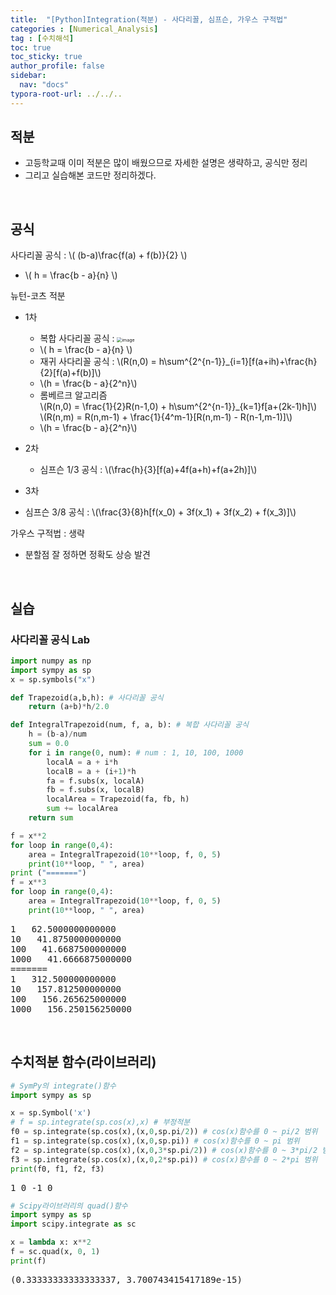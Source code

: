 ```yaml
---
title:  "[Python]Integration(적분) - 사다리꼴, 심프슨, 가우스 구적법"
categories : [Numerical_Analysis]
tag : [수치해석]
toc: true
toc_sticky: true
author_profile: false
sidebar:
  nav: "docs"
typora-root-url: ../../..
---
```


<head>
  <style>
    table.dataframe {
      white-space: normal;
      width: 100%;
      height: 240px;
      display: block;
      overflow: auto;
      font-family: Arial, sans-serif;
      font-size: 0.9rem;
      line-height: 20px;
      text-align: center;
      border: 0px !important;
    }

    table.dataframe th {
      text-align: center;
      font-weight: bold;
      padding: 8px;
    }
    
    table.dataframe td {
      text-align: center;
      padding: 8px;
    }
    
    table.dataframe tr:hover {
      background: #b8d1f3; 
    }
    
    .output_prompt {
      overflow: auto;
      font-size: 0.9rem;
      line-height: 1.45;
      border-radius: 0.3rem;
      -webkit-overflow-scrolling: touch;
      padding: 0.8rem;
      margin-top: 0;
      margin-bottom: 15px;
      font: 1rem Consolas, "Liberation Mono", Menlo, Courier, monospace;
      color: $code-text-color;
      border: solid 1px $border-color;
      border-radius: 0.3rem;
      word-break: normal;
      white-space: pre;
    }

  .dataframe tbody tr th:only-of-type {
      vertical-align: middle;
  }

  .dataframe tbody tr th {
      vertical-align: top;
  }

  .dataframe thead th {
      text-align: center !important;
      padding: 8px;
  }

  .page__content p {
      margin: 0 0 0px !important;
  }

  .page__content p > strong {
    font-size: 0.8rem !important;
  }

  </style>
</head>


## 적분

* 고등학교때 이미 적분은 많이 배웠으므로 자세한 설명은 생략하고, 공식만 정리
* 그리고 실습해본 코드만 정리하겠다.

<br>


## 공식

사다리꼴 공식 : \\( (b-a)\frac{f(a) + f(b)}{2} \\)

* \\( h = \frac{b - a}{n} \\)



뉴턴-코츠 적분

* 1차
  * 복합 사다리꼴 공식 : <img src="https://github.com/BH946/bh946.github.io/assets/80165014/f64ef8c9-6ddc-43b0-b5ea-22dcc42a1f31" alt="image" style="zoom:50%;" /> 
  * \\( h = \frac{b - a}{n} \\)
  * 재귀 사다리꼴 공식 : \\(R(n,0) = h\sum^{2^{n-1}}_{i=1}[f(a+ih)+\frac{h}{2}[f(a)+f(b)]\\)
  * \\(h = \frac{b - a}{2^n}\\)
  * 롬베르크 알고리즘   
    \\(R(n,0) = \frac{1}{2}R(n-1,0) + h\sum^{2^{n-1}}_{k=1}f[a+(2k-1)h]\\)  
    \\(R(n,m) = R(n,m-1) + \frac{1}{4^m-1}[R(n,m-1) - R(n-1,m-1)]\\)
  * \\(h = \frac{b - a}{2^n}\\)
* 2차

  * 심프슨 1/3 공식 : \\(\frac{h}{3}[f(a)+4f(a+h)+f(a+2h)]\\)
* 3차
* 심프슨 3/8 공식 : \\(\frac{3}{8}h[f(x_0) + 3f(x_1) + 3f(x_2) + f(x_3)]\\)



가우스 구적법 : 생략

* 분할점 잘 정하면 정확도 상승 발견

<br>

## 실습




### 사다리꼴 공식 Lab


```python
import numpy as np
import sympy as sp
x = sp.symbols("x")
```


```python
def Trapezoid(a,b,h): # 사다리꼴 공식
    return (a+b)*h/2.0

def IntegralTrapezoid(num, f, a, b): # 복합 사다리꼴 공식
    h = (b-a)/num
    sum = 0.0
    for i in range(0, num): # num : 1, 10, 100, 1000
        localA = a + i*h
        localB = a + (i+1)*h
        fa = f.subs(x, localA)
        fb = f.subs(x, localB)
        localArea = Trapezoid(fa, fb, h)
        sum += localArea
    return sum
```


```python
f = x**2
for loop in range(0,4):
    area = IntegralTrapezoid(10**loop, f, 0, 5)
    print(10**loop, " ", area)
print ("=======")
f = x**3
for loop in range(0,4):
    area = IntegralTrapezoid(10**loop, f, 0, 5)
    print(10**loop, " ", area)
```

<pre>
1   62.5000000000000
10   41.8750000000000
100   41.6687500000000
1000   41.6666875000000
=======
1   312.500000000000
10   157.812500000000
100   156.265625000000
1000   156.250156250000
</pre>
<br>

## 수치적분 함수(라이브러리)

```python
# SymPy의 integrate()함수
import sympy as sp

x = sp.Symbol('x')
# f = sp.integrate(sp.cos(x),x) # 부정적분
f0 = sp.integrate(sp.cos(x),(x,0,sp.pi/2)) # cos(x)함수를 0 ~ pi/2 범위
f1 = sp.integrate(sp.cos(x),(x,0,sp.pi)) # cos(x)함수를 0 ~ pi 범위
f2 = sp.integrate(sp.cos(x),(x,0,3*sp.pi/2)) # cos(x)함수를 0 ~ 3*pi/2 범위
f3 = sp.integrate(sp.cos(x),(x,0,2*sp.pi)) # cos(x)함수를 0 ~ 2*pi 범위
print(f0, f1, f2, f3)
```

<pre>
1 0 -1 0
</pre>

```python
# Scipy라이브러리의 quad()함수
import sympy as sp
import scipy.integrate as sc

x = lambda x: x**2
f = sc.quad(x, 0, 1)
print(f)
```

<pre>
(0.33333333333333337, 3.700743415417189e-15)
</pre>